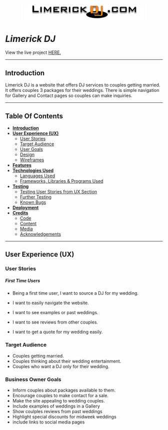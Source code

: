 <p align="center"><img src="/assets/images/LOGOLKDJ.png" width="400"></p>


# *Limerick DJ*
View the live project [HERE.](https:///index.html)

***

## **Introduction**

Limerick DJ is a website that offers DJ services to couples getting married. It offers couples 3 packages for their weddings. There is simple navigation for Gallery and Contact pages so couples can make inquiries.

***

## **Table Of Contents**

  * [**Introduction**](#--introduction--)
  * [**User Experience (UX)**](#--user-experience--ux---)
    + [User Stories](#user-stories)
    + [Target Audience](#target-audience)
    + [User Goals](#user-goals)
    + [Design](#design)
    + [Wireframes](#wireframes)
  * [**Features**](#--features--)
  * [**Technologies Used**](#--technologies-used--)
    + [Languages Used](#languages-used)
    + [Frameworks, Libraries & Programs Used](#frameworks--libraries---programs-used)
  * [**Testing**](#--testing--)
    + [Testing User Stories from UX Section](#testing-user-stories-from-ux-section)
    + [Further Testing](#further-testing)
    + [Known Bugs](#known-bugs)
  * [**Deployment**](#--deployment--)
  * [**Credits**](#--credits--)
    + [Code](#code)
    + [Content](#content)
    + [Media](#media)
    + [Acknowledgements](#acknowledgements)

***

## **User Experience (UX)**

### User Stories
##### *First Time Users*
* Being a first time user, I want to source a DJ for my wedding. 

* I want to easily navigate the website. 

* I want to see examples or past weddings. 

* I want to see reviews from other couples.

* I want to get a quote for my wedding easily.

### Target Audience
* Couples getting married. 
* Couples thinking about their wedding entertainment.
* Couples who want a DJ only for their wedding.

### Business Owner Goals
* Inform couples about packages available to them.
* Encourage couples to make contact for a sale.
* Make the site appealing to wedding couples.
* Include examples of weddings in a Gallery
* Show coulples reviews from past weddings
* Highlight special discounts for midweek weddings
* include links to social media pages
